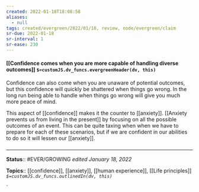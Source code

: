 ```yaml
---
created: 2022-01-18T18:08:58 
aliases:
  - null
tags: created/evergreen/2022/01/18, review, node/evergreen/claim
sr-due: 2022-01-18
sr-interval: 1
sr-ease: 230
---
```


#### [[Confidence comes when you are more capable of handling diverse outcomes]] `$=customJS.dv_funcs.evergreenHeader(dv, this)`

Confidence can also come when you are unaware of potential outcomes, but this confidence will quickly be shattered when things go wrong. In the long run being able to handle when things go wrong will give you much more peace of mind. 

This aspect of [[confidence]] makes it the counter to [[anxiety]].  [[Anxiety prevents us from living in the present]] by focusing on all the possible outcomes of an event. This can be quite taxing when when we have to prepare for each of these scenarios, but if we are confident in our abilities to do so it will lessen our [[anxiety]].

 

### <hr class="footnote"/>

**Status**:: #EVER/GROWING
*edited January 18, 2022*

**Topics**:: [[confidence]], [[anxiety]], [[human experience]], [[Life principles]]
*`$=customJS.dv_funcs.outlinedIn(dv, this)`*



`
